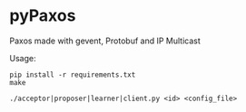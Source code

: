 # pyPaxos
Paxos made with gevent, Protobuf and IP Multicast

Usage:

    pip install -r requirements.txt 
    make

    ./acceptor|proposer|learner|client.py <id> <config_file>
